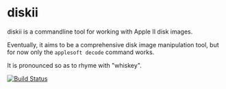 diskii
======
diskii is a commandline tool for working with Apple II disk images.

Eventually, it aims to be a comprehensive disk image manipulation
tool, but for now only the `applesoft decode` command works.

It is pronounced so as to rhyme with "whiskey".

[![Build Status](https://travis-ci.org/zellyn/diskii.svg?branch=master)](https://travis-ci.org/zellyn/diskii)
